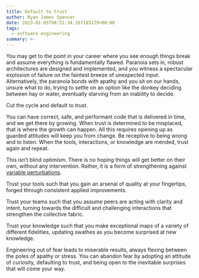 ```yaml
---
title: Default to trust
author: Ryan James Spencer
date: 2023-01-05T08:51:34.267185179+00:00
tags:
  - software engineering
summary: >-
---
```


You may get to the point in your career where you see enough things break and
assume everything is fundamentally flawed. Paranoia sets in, robust
architectures are designed and implemented, and you witness a spectacular
explosion of failure on the faintest breeze of unexpected input. Alternatively,
the paranoia bonds with apathy and you sit on our hands, unsure what to do,
trying to settle on an option like the donkey deciding between hay or water,
eventually starving from an inability to decide.

Cut the cycle and default to trust. 

You can have correct, safe, and performant code that is delivered in time, and
we get there by growing.  When trust is determined to be misplaced, that is
where the growth can happen. All this requires opening up as guarded attitudes
will keep you from change. Be receptive to being wrong and to listen. When the
tools, interactions, or knowledge are mended, trust again and repeat. 

This isn’t blind optimism. There is no hoping things will get better on their
own, without any intervention. Rather, it is a form of strengthening against
[variable perturbations](https://english.stackexchange.com/a/56532). 

Trust your tools such that you gain an arsenal of quality at your fingertips,
forged through consistent applied improvements.

Trust your teams such that you assume peers are acting with clarity and
intent, turning towards the difficult and challenging interactions that
strengthen the collective fabric.

Trust your knowledge such that you make exceptional maps of a variety of
different fidelities, updating swathes as you become surprised at new
knowledge.

Engineering out of fear leads to miserable results, always flexing between the
poles of apathy or stress. You can abandon fear by adopting an attitude of
curiosity, defaulting to trust, and being open to the inevitable surprises that
will come your way. 
